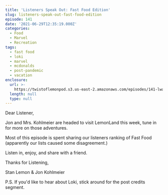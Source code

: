 ```yaml
---
title: 'Listeners Speak Out: Fast Food Edition'
slug: listeners-speak-out-fast-food-edition
episode: 141
date: '2021-06-29T12:35:19.000Z'
categories:
  - Food
  - Marvel
  - Recreation
tags:
  - fast food
  - loki
  - marvel
  - mcdonalds
  - post-pandemic
  - vacation
enclosure:
  url: >-
    https://twistoflemonpod.s3.us-east-2.amazonaws.com/episodes/141-lwatol-20210629.mp3
  length: null
  type: null
---
```


Dear Listener,

Jon and Mrs. Kohlmeier are headed to visit LemonLand this week, tune in for more on those adventures.

Most of this episode is spent sharing our listeners ranking of Fast Food (apparently our lists caused some disagreement.)

Listen in, enjoy, and share with a friend.

Thanks for Listening,

Stan Lemon & Jon Kohlmeier

P.S. If you'd like to hear about Loki, stick around for the post credits segment.
